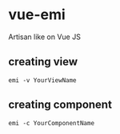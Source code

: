 # vue-emi
Artisan like on Vue JS

## creating view
```
emi -v YourViewName
```

## creating component
```
emi -c YourComponentName
```